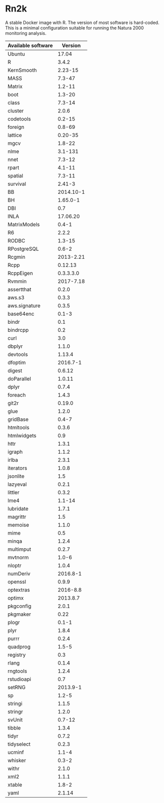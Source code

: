 # Rn2k
A stable Docker image with R. The version of most software is hard-coded. This is a minimal configuration suitable for running the Natura 2000 monitoring analysis.

| Available software | Version         |
| ------------------ | --------------- |
|             Ubuntu |           17.04 |
|                  R |           3.4.2 | 
|         KernSmooth |         2.23-15 | 
|               MASS |          7.3-47 | 
|             Matrix |          1.2-11 | 
|               boot |          1.3-20 | 
|              class |          7.3-14 | 
|            cluster |           2.0.6 | 
|          codetools |          0.2-15 | 
|            foreign |          0.8-69 | 
|            lattice |         0.20-35 | 
|               mgcv |          1.8-22 | 
|               nlme |         3.1-131 | 
|               nnet |          7.3-12 | 
|              rpart |          4.1-11 | 
|            spatial |          7.3-11 | 
|           survival |          2.41-3 | 
|                 BB |       2014.10-1 | 
|                 BH |        1.65.0-1 | 
|                DBI |             0.7 | 
|               INLA |        17.06.20 | 
|       MatrixModels |           0.4-1 | 
|                 R6 |           2.2.2 | 
|              RODBC |          1.3-15 | 
|        RPostgreSQL |           0.6-2 | 
|             Rcgmin |       2013-2.21 | 
|               Rcpp |         0.12.13 | 
|          RcppEigen |       0.3.3.3.0 | 
|             Rvmmin |       2017-7.18 | 
|         assertthat |           0.2.0 | 
|             aws.s3 |           0.3.3 | 
|      aws.signature |           0.3.5 | 
|          base64enc |           0.1-3 | 
|              bindr |             0.1 | 
|           bindrcpp |             0.2 | 
|               curl |             3.0 | 
|             dbplyr |           1.1.0 | 
|           devtools |          1.13.4 | 
|            dfoptim |        2016.7-1 | 
|             digest |          0.6.12 | 
|         doParallel |          1.0.11 | 
|              dplyr |           0.7.4 | 
|            foreach |           1.4.3 | 
|              git2r |          0.19.0 | 
|               glue |           1.2.0 | 
|           gridBase |           0.4-7 | 
|          htmltools |           0.3.6 | 
|        htmlwidgets |             0.9 | 
|               httr |           1.3.1 | 
|             igraph |           1.1.2 | 
|              irlba |           2.3.1 | 
|          iterators |           1.0.8 | 
|           jsonlite |             1.5 | 
|           lazyeval |           0.2.1 | 
|            littler |           0.3.2 | 
|               lme4 |          1.1-14 | 
|          lubridate |           1.7.1 | 
|           magrittr |             1.5 | 
|            memoise |           1.1.0 | 
|               mime |             0.5 | 
|              minqa |           1.2.4 | 
|          multimput |           0.2.7 | 
|            mvtnorm |           1.0-6 | 
|             nloptr |           1.0.4 | 
|           numDeriv |        2016.8-1 | 
|            openssl |           0.9.9 | 
|          optextras |        2016-8.8 | 
|             optimx |        2013.8.7 | 
|          pkgconfig |           2.0.1 | 
|           pkgmaker |            0.22 | 
|              plogr |           0.1-1 | 
|               plyr |           1.8.4 | 
|              purrr |           0.2.4 | 
|           quadprog |           1.5-5 | 
|           registry |             0.3 | 
|              rlang |           0.1.4 | 
|           rngtools |           1.2.4 | 
|         rstudioapi |             0.7 | 
|             setRNG |        2013.9-1 | 
|                 sp |           1.2-5 | 
|            stringi |           1.1.5 | 
|            stringr |           1.2.0 | 
|             svUnit |          0.7-12 | 
|             tibble |           1.3.4 | 
|              tidyr |           0.7.2 | 
|         tidyselect |           0.2.3 | 
|             ucminf |           1.1-4 | 
|            whisker |           0.3-2 | 
|              withr |           2.1.0 | 
|               xml2 |           1.1.1 | 
|             xtable |           1.8-2 | 
|               yaml |          2.1.14 | 
